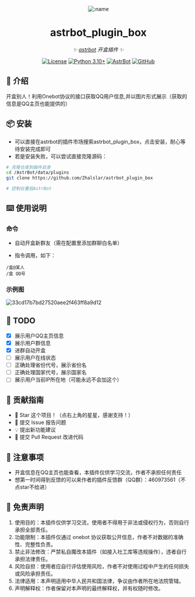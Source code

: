 
<div align="center">

![:name](https://count.getloli.com/@astrbot_plugin_box?name=astrbot_plugin_box&theme=minecraft&padding=6&offset=0&align=top&scale=1&pixelated=1&darkmode=auto)

# astrbot_plugin_box

_✨ [astrbot](https://github.com/AstrBotDevs/AstrBot) 开盒插件 ✨_  

[![License](https://img.shields.io/badge/License-MIT-green.svg)](https://opensource.org/licenses/MIT)
[![Python 3.10+](https://img.shields.io/badge/Python-3.10%2B-blue.svg)](https://www.python.org/)
[![AstrBot](https://img.shields.io/badge/AstrBot-3.4%2B-orange.svg)](https://github.com/Soulter/AstrBot)
[![GitHub](https://img.shields.io/badge/作者-Zhalslar-blue)](https://github.com/Zhalslar)

</div>

## 🤝 介绍

开盒别人！利用Onebot协议的接口获取QQ用户信息,并以图片形式展示（获取的信息是QQ主页也能提供的）

## 📦 安装

- 可以直接在astrbot的插件市场搜索astrbot_plugin_box，点击安装，耐心等待安装完成即可
- 若是安装失败，可以尝试直接克隆源码：

```bash
# 克隆仓库到插件目录
cd /AstrBot/data/plugins
git clone https://github.com/Zhalslar/astrbot_plugin_box

# 控制台重启AstrBot
```

## ⌨️ 使用说明

### 命令

- 自动开盒新群友（需在配置里添加群聊白名单）

- 指令调用，如下：

```plaintext
/盒@某人
/盒 QQ号
```

### 示例图

![33cd17b7bd27520aee2f463ff8a9d12](https://github.com/user-attachments/assets/97ffe26f-bf18-4cbe-93f4-1eb82e08edeb)

## 🤝 TODO


- [x] 展示用户QQ主页信息
- [x] 展示用户群信息
- [x] 进群自动开盒
- [ ] 展示用户在线状态
- [ ] 正确处理省份代号，展示省份名
- [ ] 正确处理国家代号，展示国家名
- [ ] 展示用户当前IP所在地（可能永远不会加这个）

## 👥 贡献指南

- 🌟 Star 这个项目！（点右上角的星星，感谢支持！）
- 🐛 提交 Issue 报告问题
- 💡 提出新功能建议
- 🔧 提交 Pull Request 改进代码

## 📌 注意事项

- 开盒信息在QQ主页也能查看，本插件仅供学习交流，作者不承担任何责任
- 想第一时间得到反馈的可以来作者的插件反馈群（QQ群）：460973561（不点star不给进）

## 🚫 免责声明

1. 使用目的：本插件仅供学习交流，使用者不得用于非法或侵权行为，否则自行承担全部责任。
2. 功能限制：本插件仅通过 onebot 协议获取公开信息，作者不对数据的准确性、完整性负责。
3. 禁止非法修改：严禁私自魔改本插件（如接入社工库等违规操作），违者自行承担法律责任。
4. 风险自担：使用者应自行评估使用风险，作者不对使用过程中产生的任何损失或风险承担责任。
5. 法律适用：本声明适用中华人民共和国法律，争议由作者所在地法院管辖。
6. 声明解释权：作者保留对本声明的最终解释权，并有权随时修改。
